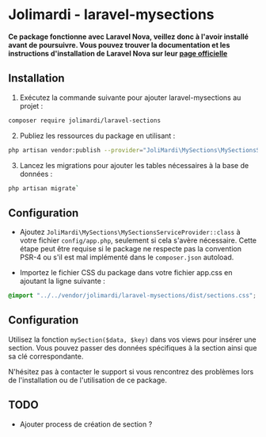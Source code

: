 # Jolimardi - laravel-mysections

**Ce package fonctionne avec Laravel Nova, veillez donc à l'avoir installé avant de poursuivre. Vous pouvez trouver la documentation et les instructions d'installation de Laravel Nova sur leur [page officielle](https://nova.laravel.com/docs/4.0/installation.html)**

## Installation 

1. Exécutez la commande suivante pour ajouter laravel-mysections au projet :

```bash
composer require jolimardi/laravel-sections
```

2. Publiez les ressources du package en utilisant :

```bash
php artisan vendor:publish --provider="JoliMardi\MySections\MySectionsServiceProvider"
```

3. Lancez les migrations pour ajouter les tables nécessaires à la base de données :

```bash
php artisan migrate`
```

## Configuration

- Ajoutez `JoliMardi\MySections\MySectionsServiceProvider::class` à votre fichier `config/app.php`, seulement si cela s'avère nécessaire. Cette étape peut être requise si le package ne respecte pas la convention PSR-4 ou s'il est mal implémenté dans le `composer.json` autoload.

- Importez le fichier CSS du package dans votre fichier app.css en ajoutant la ligne suivante :

```css
@import "../../vendor/jolimardi/laravel-mysections/dist/sections.css";
```

## Configuration

Utilisez la fonction `mySection($data, $key)` dans vos views pour insérer une section. Vous pouvez passer des données spécifiques à la section ainsi que sa clé correspondante.

N'hésitez pas à contacter le support si vous rencontrez des problèmes lors de l'installation ou de l'utilisation de ce package.

## TODO 

- Ajouter process de création de section ?

